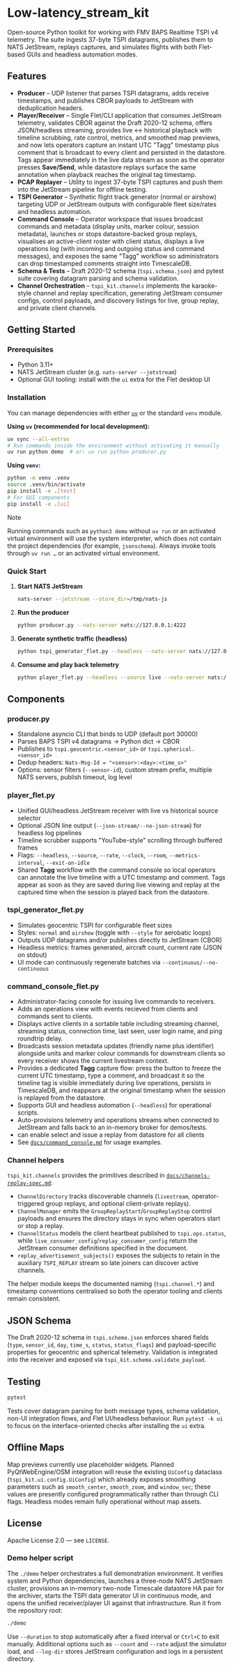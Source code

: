 # Low-latency_stream_kit

Open-source Python toolkit for working with FMV BAPS Realtime TSPI v4 telemetry. The suite ingests 37-byte TSPI datagrams, publishes them to NATS JetStream, replays captures, and simulates flights with both Flet-based GUIs and headless automation modes.

## Features
- **Producer** – UDP listener that parses TSPI datagrams, adds receive timestamps, and publishes CBOR payloads to JetStream with deduplication headers.
- **Player/Receiver** – Single Flet/CLI application that consumes JetStream telemetry, validates CBOR against the Draft 2020-12 schema, offers JSON/headless streaming, provides live ↔ historical playback with timeline scrubbing, rate control, metrics, and smoothed map previews, and now lets operators capture an instant UTC "Tagg" timestamp plus comment that is broadcast to every client and persisted in the datastore. Tags appear immediately in the live data stream as soon as the operator presses **Save/Send**, while datastore replays surface the same annotation when playback reaches the original tag timestamp.
- **PCAP Replayer** – Utility to ingest 37-byte TSPI captures and push them into the JetStream pipeline for offline testing.
- **TSPI Generator** – Synthetic flight track generator (normal or airshow) targeting UDP or JetStream outputs with configurable fleet size/rates and headless automation.
- **Command Console** – Operator workspace that issues broadcast commands and metadata (display units, marker colour, session metadata), launches or stops datastore-backed group replays, visualises an active-client roster with client status, displays a live operations log (with incoming and outgoing status and command messages), and exposes the same "Tagg" workflow so administrators can drop timestamped comments straight into TimescaleDB.
- **Schema & Tests** – Draft 2020-12 schema (`tspi.schema.json`) and pytest suite covering datagram parsing and schema validation.
- **Channel Orchestration** – `tspi_kit.channels` implements the karaoke-style channel and replay specification, generating JetStream consumer configs, control payloads, and discovery listings for live, group replay, and private client channels.

## Getting Started
### Prerequisites
- Python 3.11+
- NATS JetStream cluster (e.g. `nats-server --jetstream`)
- Optional GUI tooling: install with the `ui` extra for the Flet desktop UI

### Installation
You can manage dependencies with either [`uv`](https://docs.astral.sh/uv/) or the
standard `venv` module.

**Using `uv` (recommended for local development):**

```bash
uv sync --all-extras
# Run commands inside the environment without activating it manually
uv run python demo  # or: uv run python producer.py
```

**Using ``venv``:**

```bash
python -m venv .venv
source .venv/bin/activate
pip install -e .[test]
# For GUI components
pip install -e .[ui]
```

> [!NOTE]
> Running commands such as `python3 demo` without `uv run` or an activated
> virtual environment will use the system interpreter, which does not contain the
> project dependencies (for example, `jsonschema`). Always invoke tools through
> `uv run …` or an activated virtual environment.

### Quick Start

1. **Start NATS JetStream**
   ```bash
   nats-server --jetstream --store_dir=/tmp/nats-js
   ```
2. **Run the producer**
   ```bash
   python producer.py --nats-server nats://127.0.0.1:4222
   ```
3. **Generate synthetic traffic (headless)**
   ```bash
   python tspi_generator_flet.py --headless --nats-server nats://127.0.0.1:4222 --duration 10
   ```
4. **Consume and play back telemetry**
   ```bash
   python player_flet.py --headless --source live --nats-server nats://127.0.0.1:4222 --duration 10 --json-stream
   ```

## Components
### producer.py
- Standalone asyncio CLI that binds to UDP (default port 30000)
- Parses BAPS TSPI v4 datagrams → Python dict → CBOR
- Publishes to `tspi.geocentric.<sensor_id>` or `tspi.spherical.<sensor_id>`
- Dedup headers: `Nats-Msg-Id = "<sensor>:<day>:<time_s>"`
- Options: sensor filters (`--sensor-id`), custom stream prefix, multiple NATS servers,
  publish timeout, log level

### player_flet.py
- Unified GUI/headless JetStream receiver with live vs historical source selector
- Optional JSON line output (`--json-stream/--no-json-stream`) for headless log pipelines
- Timeline scrubber supports "YouTube-style" scrolling through buffered frames
- Flags: `--headless`, `--source`, `--rate`, `--clock`, `--room`, `--metrics-interval`, `--exit-on-idle`
- Shared **Tagg** workflow with the command console so local operators can
  annotate the live timeline with a UTC timestamp and comment. Tags appear as
  soon as they are saved during live viewing and replay at the captured time
  when the session is played back from the datastore.

### tspi_generator_flet.py
- Simulates geocentric TSPI for configurable fleet sizes
- Styles: `normal` and `airshow` (toggle with `--style` for aerobatic loops)
- Outputs UDP datagrams and/or publishes directly to JetStream (CBOR)
- Headless metrics: frames generated, aircraft count, current rate (JSON on stdout)
- UI mode can continuously regenerate batches via `--continuous/--no-continuous`

### command_console_flet.py
- Administrator-facing console for issuing live commands to receivers.
- Adds an operations view with events recieved from clients and commands sent to clients.
- Displays active clients in a sortable table including streaming channel,
  streaming status, connection time, last seen, user login name, and ping roundtrip delay.
- Broadcasts session metadata updates (friendly name plus identifier) alongside
  units and marker colour commands for downstream clients so every receiver
  shows the current livestream context.
- Provides a dedicated **Tagg** capture flow: press the button to freeze the
  current UTC timestamp, type a comment, and broadcast it so the timeline tag is
  visible immediately during live operations, persists in TimescaleDB, and reappears at the original timestamp when the session is replayed from the datastore.
- Supports GUI and headless automation (`--headless`) for operational scripts.
- Auto-provisions telemetry and operations streams when connected to JetStream
  and falls back to an in-memory broker for demos/tests.
- can enable select and issue a replay from datastore for all clients
- See [`docs/command_console.md`](docs/command_console.md) for usage examples.

### Channel helpers

`tspi_kit.channels` provides the primitives described in [`docs/channels-replay-spec.md`](docs/channels-replay-spec.md):

- `ChannelDirectory` tracks discoverable channels (`livestream`, operator-triggered group replays, and optional client-private replays).
- `ChannelManager` emits the `GroupReplayStart`/`GroupReplayStop` control payloads and ensures the directory stays in sync when operators start or stop a replay.
- `ChannelStatus` models the client heartbeat published to `tspi.ops.status`, while `live_consumer_config`/`replay_consumer_config` return the JetStream consumer definitions specified in the document.
- `replay_advertisement_subjects()` exposes the subjects to retain in the auxiliary `TSPI_REPLAY` stream so late joiners can discover active channels.

The helper module keeps the documented naming (`tspi.channel.*`) and timestamp conventions centralised so both the operator tooling and clients remain consistent.

## JSON Schema
The Draft 2020-12 schema in `tspi.schema.json` enforces shared fields (`type`, `sensor_id`, `day`, `time_s`, `status`, `status_flags`) and payload-specific properties for geocentric and spherical telemetry. Validation is integrated into the receiver and exposed via `tspi_kit.schema.validate_payload`.

## Testing
```bash
pytest
```
Tests cover datagram parsing for both message types, schema validation, non-UI integration flows, and Flet UI/headless behaviour. Run `pytest -k ui` to focus on the interface-oriented checks after installing the `ui` extra.

## Offline Maps
Map previews currently use placeholder widgets. Planned PyQtWebEngine/OSM integration will reuse the existing `UiConfig` dataclass (`tspi_kit.ui.config.UiConfig`) which already exposes smoothing parameters such as `smooth_center`, `smooth_zoom`, and `window_sec`; these values are presently configured programmatically rather than through CLI flags. Headless modes remain fully operational without map assets.

## License
Apache License 2.0 — see `LICENSE`.

### Demo helper script
The `./demo` helper orchestrates a full demonstration environment. It verifies system
and Python dependencies, launches a three-node NATS JetStream cluster, provisions an
in-memory two-node Timescale datastore HA pair for the archiver, starts the TSPI data
generator UI in continuous mode, and opens the unified receiver/player UI against
that infrastructure. Run it from the repository root:

```bash
./demo
```

Use `--duration` to stop automatically after a fixed interval or `Ctrl+C` to exit
manually. Additional options such as `--count` and `--rate` adjust the simulator load,
and `--log-dir` stores JetStream configuration and logs in a persistent directory.

